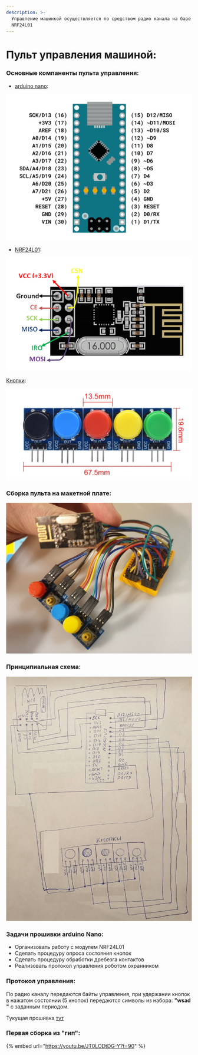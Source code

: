 ```yaml
---
description: >-
  Управление машинкой осуществляется по средством радио канала на базе модуля
  NRF24L01
---
```


# Пульт управления машиной:

### Основные компаненты пульта управления:

* [arduino nano](https://www.circuitstoday.com/arduino-nano-tutorial-pinout-schematics):  

![](.gitbook/assets/arduino-nano-pinout.png)

* [NRF24L01](https://components101.com/wireless/nrf24l01-pinout-features-datasheet):  

![](.gitbook/assets/nrf24l01-pinout.png)

[Кнопки](https://aliexpress.ru/item/32824262751.html?spm=a2g0o.productlist.0.0.4ab26d4bgvBRJF&algo_pvid=178494f7-36d6-436c-b4a7-c5701d6b614e&algo_expid=178494f7-36d6-436c-b4a7-c5701d6b614e-1&btsid=0b8b034516072114807911590e5d52&ws_ab_test=searchweb0_0,searchweb201602_,searchweb201603_&sku_id=64911014006):  

![](.gitbook/assets/buttons.png)

### Сборка пульта на макетной плате:

 

![](.gitbook/assets/maketnaya-sborka.jpg)

### Принципиальная схема:

  

![](.gitbook/assets/skhema.jpg)

### Задачи прошивки arduino Nano:

* Организовать работу с модулем NRF24L01
* Сделать процедуру опроса состояния кнопок
* Сделать процедуру обработки дребезга контактов
* Реализовать протокол управления роботом охранником

### Протокол управления:

По радио каналу передаются байты управления, при удержании кнопок в нажатом состоянии \(5 кнопок\) передаются символы из набора: **"wsad "** с заданным периодом.

Тукущая прошивка [тут](https://github.com/AlexLexx706/nano_pult)

### Первая сборка из "гип": 

{% embed url="https://youtu.be/JT0LODtDG-Y?t=90" %}





